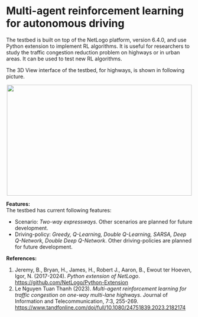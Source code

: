 # Multi-agent reinforcement learning for autonomous driving
 
 The testbed is built on top of the NetLogo platform, version 6.4.0, and use Python extension to implement RL algorithms.
 It is useful for researchers to study the traffic congestion reduction problem on highways or in urban areas. It can be used to test new RL algorithms.

 The 3D View interface of the testbed, for highways, is shown in following picture.
<p align="center">
 <img src="https://github.com/user-attachments/assets/7bd1751e-66b0-4bd1-9968-5888a9cb6eb9" class="center" width="500" height="300">
</p>

**Features:** <br />
The testbed has current following features:
- Scenario: _Two-way expressways_. Other scenarios are planned for future development.
- Driving-policy: _Greedy, Q-Learning, Double Q-Learning, SARSA, Deep Q-Network, Double Deep Q-Network_. Other driving-policies are planned for future development.
 
 **References:**
 1. Jeremy, B., Bryan, H., James, H., Robert J., Aaron, B., Ewout ter Hoeven, Igor, N. (2017-2024). _Python extension of NetLogo_. https://github.com/NetLogo/Python-Extension
 2. Le Nguyen Tuan Thanh (2023). _Multi-agent reinforcement learning for traffic congestion on one-way multi-lane highways_. Journal of Information and Telecommunication, 7:3, 255-269. https://www.tandfonline.com/doi/full/10.1080/24751839.2023.2182174
